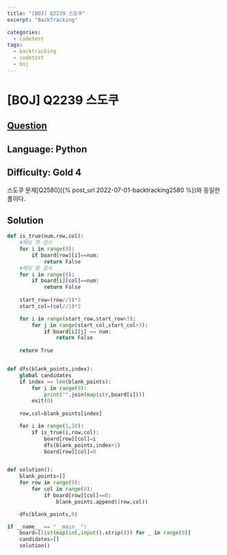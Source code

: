 ```yaml
---
title: "[BOJ] Q2239 스도쿠"
excerpt: "BackTracking"

categories:
  - codetest
tags:
  - backtracking
  - codetest
  - boj
---
```

# [BOJ] Q2239 스도쿠
## [Question](https://www.acmicpc.net/problem/2239)
## Language: Python
## Difficulty: Gold 4

스도쿠 문제[Q2580]({% post_url 2022-07-01-backtracking2580 %})와 동일한 풀이다.


## Solution

```python
def is_true(num,row,col):
    #해당 행 검사
    for i in range(9):
        if board[row][i]==num:
            return False
    #해당 열 검사
    for i in range(9):
        if board[i][col]==num:
            return False
    
    start_row=(row//3)*3
    start_col=(col//3)*3

    for i in range(start_row,start_row+3):
        for j in range(start_col,start_col+3):
            if board[i][j] == num:
                return False
    
    return True   


def dfs(blank_points,index):
    global candidates
    if index == len(blank_points):
        for i in range(9):
            print("".join(map(str,board[i])))
        exit(0)
    
    row,col=blank_points[index]

    for i in range(1,10):
        if is_true(i,row,col):
            board[row][col]=i
            dfs(blank_points,index+1)
            board[row][col]=0


def solution():
    blank_points=[]
    for row in range(9):
        for col in range(9):
            if board[row][col]==0:
                blank_points.append((row,col))

    dfs(blank_points,0)

if __name__ == "__main__":
    board=[list(map(int,input().strip())) for _ in range(9)]
    candidates=[]
    solution()

```
